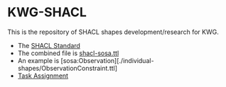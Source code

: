 # KWG-SHACL
This is the repository of SHACL shapes development/research for KWG. 

* The [SHACL Standard](https://www.w3.org/TR/vocab-ssn/)
* The combined file is [shacl-sosa.ttl](./shacl-sosa.ttl)
* An example is [sosa:Observation][./individual-shapes/ObservationConstraint.ttl]
* [Task Assignment](https://docs.google.com/spreadsheets/d/1-U-1QQjv7cG-_aEzhlqcahGDOvi3PsKjP5k-2OFVm1g/edit#gid=0)
